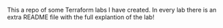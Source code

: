 This a repo of some Terraform labs I have created. In every lab there is an extra README file with the full explantion of the lab!
